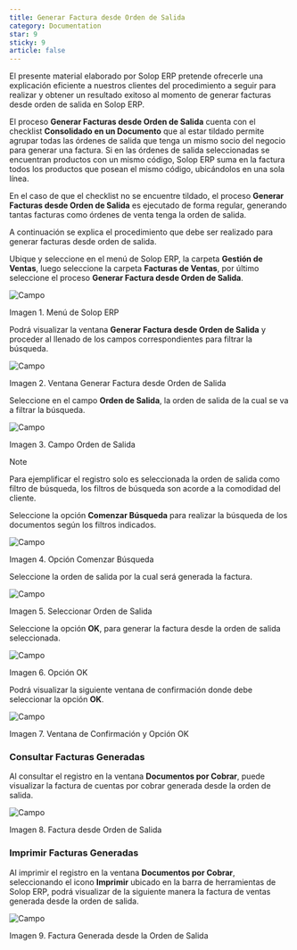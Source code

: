 ```yaml
---
title: Generar Factura desde Orden de Salida
category: Documentation
star: 9
sticky: 9
article: false
---
```


El presente material elaborado por Solop ERP pretende ofrecerle una explicación eficiente a nuestros clientes del procedimiento a seguir para realizar y obtener un resultado exitoso al momento de generar facturas desde orden de salida en Solop ERP.

El proceso **Generar Facturas desde Orden de Salida** cuenta con el checklist **Consolidado en un Documento** que al estar tildado permite agrupar todas las órdenes de salida que tenga un mismo socio del negocio para generar una factura. Si en las órdenes de salida seleccionadas se encuentran productos con un mismo código, Solop ERP suma en la factura todos los productos que posean el mismo código, ubicándolos en una sola línea.

En el caso de que el checklist no se encuentre tildado, el proceso **Generar Facturas desde Orden de Salida** es ejecutado de forma regular, generando tantas facturas como órdenes de venta tenga la orden de salida.

A continuación se explica el procedimiento que debe ser realizado para generar facturas desde orden de salida.

Ubique y seleccione en el menú de Solop ERP, la carpeta **Gestión de Ventas**, luego seleccione la carpeta **Facturas de Ventas**, por último seleccione el proceso **Generar Factura desde Orden de Salida**.

![Campo](/assets/img/docs/sales-management/sam-sales-image1.png)

Imagen 1. Menú de Solop ERP

Podrá visualizar la ventana **Generar Factura desde Orden de Salida** y proceder al llenado de los campos correspondientes para filtrar la búsqueda.

![Campo](/assets/img/docs/sales-management/sam-sales-image2.png)

Imagen 2. Ventana Generar Factura desde Orden de Salida

Seleccione en el campo **Orden de Salida**, la orden de salida de la cual se va a filtrar la búsqueda.

![Campo](/assets/img/docs/sales-management/sam-sales-image3.png)

Imagen 3. Campo Orden de Salida

Note

Para ejemplificar el registro solo es seleccionada la orden de salida como filtro de búsqueda, los filtros de búsqueda son acorde a la comodidad del cliente.

Seleccione la opción **Comenzar Búsqueda** para realizar la búsqueda de los documentos según los filtros indicados.

![Campo](/assets/img/docs/sales-management/sam-sales-image4.png)

Imagen 4. Opción Comenzar Búsqueda

Seleccione la orden de salida por la cual será generada la factura.

![Campo](/assets/img/docs/sales-management/sam-sales-image5.png)

Imagen 5. Seleccionar Orden de Salida

Seleccione la opción **OK**, para generar la factura desde la orden de salida seleccionada.

![Campo](/assets/img/docs/sales-management/sam-sales-image6.png)

Imagen 6. Opción OK

Podrá visualizar la siguiente ventana de confirmación donde debe seleccionar la opción **OK**.

![Campo](/assets/img/docs/sales-management/sam-sales-image7.png)

Imagen 7. Ventana de Confirmación y Opción OK

### Consultar Facturas Generadas

Al consultar el registro en la ventana **Documentos por Cobrar**, puede visualizar la factura de cuentas por cobrar generada desde la orden de salida.

![Campo](/assets/img/docs/sales-management/sam-sales-image8.png)

Imagen 8. Factura desde Orden de Salida

### Imprimir Facturas Generadas

Al imprimir el registro en la ventana **Documentos por Cobrar**, seleccionando el icono **Imprimir** ubicado en la barra de herramientas de Solop ERP, podrá visualizar de la siguiente manera la factura de ventas generada desde la orden de salida.

![Campo](/assets/img/docs/sales-management/sam-sales-image9.png)

Imagen 9. Factura Generada desde la Orden de Salida
